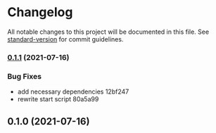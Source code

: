# Changelog

All notable changes to this project will be documented in this file. See [standard-version](https://github.com/conventional-changelog/standard-version) for commit guidelines.

### [0.1.1](///compare/v0.1.0...v0.1.1) (2021-07-16)


### Bug Fixes

* add necessary dependencies 12bf247
* rewrite start script 80a5a99

## 0.1.0 (2021-07-16)
